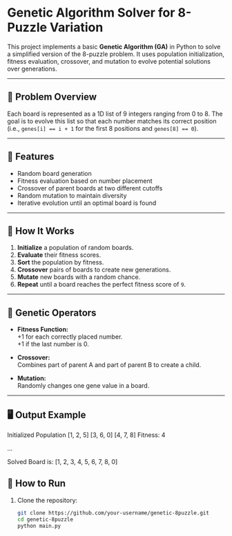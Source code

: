 # Genetic Algorithm Solver for 8-Puzzle Variation

This project implements a basic **Genetic Algorithm (GA)** in Python to solve a simplified version of the 8-puzzle problem. It uses population initialization, fitness evaluation, crossover, and mutation to evolve potential solutions over generations.

---

## 🧩 Problem Overview

Each board is represented as a 1D list of 9 integers ranging from 0 to 8. The goal is to evolve this list so that each number matches its correct position (i.e., `genes[i] == i + 1` for the first 8 positions and `genes[8] == 0`).

---

## 📌 Features

- Random board generation
- Fitness evaluation based on number placement
- Crossover of parent boards at two different cutoffs
- Random mutation to maintain diversity
- Iterative evolution until an optimal board is found

---

## 🔧 How It Works

1. **Initialize** a population of random boards.
2. **Evaluate** their fitness scores.
3. **Sort** the population by fitness.
4. **Crossover** pairs of boards to create new generations.
5. **Mutate** new boards with a random chance.
6. **Repeat** until a board reaches the perfect fitness score of `9`.

---

## 🧬 Genetic Operators

- **Fitness Function:**  
  +1 for each correctly placed number.  
  +1 if the last number is 0.

- **Crossover:**  
  Combines part of parent A and part of parent B to create a child.

- **Mutation:**  
  Randomly changes one gene value in a board.

---

## 🖥️ Output Example
Initialized Population
[1, 2, 5]
[3, 6, 0]
[4, 7, 8]
Fitness: 4

...

Solved Board is: [1, 2, 3, 4, 5, 6, 7, 8, 0]

## 🚀 How to Run

1. Clone the repository:
   ```bash
   git clone https://github.com/your-username/genetic-8puzzle.git
   cd genetic-8puzzle
   python main.py


